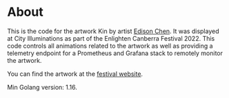 # About
This is the code for the artwork Kin by artist [Edison Chen](https://www.ambiguityart.com/). It was displayed at City Illuminations as part of the Enlighten Canberra Festival 2022. This code controls all animations related to the artwork as well as providing a telemetry endpoint for a Prometheus and Grafana stack to remotely monitor the artwork.

You can find the artwork at the [festival website](https://enlightencanberra.com/program/kin/).

Min Golang version: 1.16.
